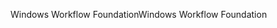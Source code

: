 <span data-ttu-id="23c8b-101">Windows Workflow Foundation</span><span class="sxs-lookup"><span data-stu-id="23c8b-101">Windows Workflow Foundation</span></span>